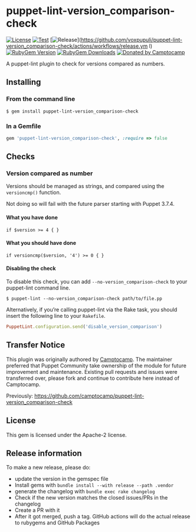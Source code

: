 puppet-lint-version_comparison-check
====================================

[![License](https://img.shields.io/github/license/voxpupuli/puppet-lint-version_comparison-check.svg)](https://github.com/voxpupuli/puppet-lint-version_comparison-check/blob/master/LICENSE)
[![Test](https://github.com/voxpupuli/puppet-lint-version_comparison-check/actions/workflows/test.yml/badge.svg)](https://github.com/voxpupuli/puppet-lint-version_comparison-check/actions/workflows/test.yml)
[![Release](https://github.com/voxpupuli/puppet-lint-version_comparison-check/actions/workflows/release.yml/badge.svg)](https://github.com/voxpupuli/puppet-lint-version_comparison-check/actions/workflows/release.ym
l)
[![RubyGem Version](https://img.shields.io/gem/v/puppet-lint-version_comparison-check.svg)](https://rubygems.org/gems/puppet-lint-version_comparison-check)
[![RubyGem Downloads](https://img.shields.io/gem/dt/puppet-lint-version_comparison-check.svg)](https://rubygems.org/gems/puppet-lint-version_comparison-check)
[![Donated by Camptocamp](https://img.shields.io/badge/donated%20by-camptocamp-fb7047.svg)](#transfer-notice)

A puppet-lint plugin to check for versions compared as numbers.

## Installing

### From the command line

```shell
$ gem install puppet-lint-version_comparison-check
```

### In a Gemfile

```ruby
gem 'puppet-lint-version_comparison-check', :require => false
```

## Checks

### Version compared as number

Versions should be managed as strings, and compared using the `versioncmp()` function.

Not doing so will fail with the future parser starting with Puppet 3.7.4.

#### What you have done

```puppet
if $version >= 4 { }
```

#### What you should have done

```puppet
if versioncmp($version, '4') >= 0 { }
```

#### Disabling the check

To disable this check, you can add `--no-version_comparison-check` to your puppet-lint command line.

```shell
$ puppet-lint --no-version_comparison-check path/to/file.pp
```

Alternatively, if you’re calling puppet-lint via the Rake task, you should insert the following line to your `Rakefile`.

```ruby
PuppetLint.configuration.send('disable_version_comparison')
```

## Transfer Notice

This plugin was originally authored by [Camptocamp](http://www.camptocamp.com).
The maintainer preferred that Puppet Community take ownership of the module for future improvement and maintenance.
Existing pull requests and issues were transferred over, please fork and continue to contribute here instead of Camptocamp.

Previously: https://github.com/camptocamp/puppet-lint-version_comparison-check

## License

This gem is licensed under the Apache-2 license.

## Release information

To make a new release, please do:
* update the version in the gemspec file
* Install gems with `bundle install --with release --path .vendor`
* generate the changelog with `bundle exec rake changelog`
* Check if the new version matches the closed issues/PRs in the changelog
* Create a PR with it
* After it got merged, push a tag. GitHub actions will do the actual release to rubygems and GitHub Packages
